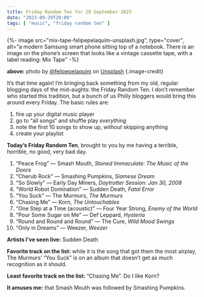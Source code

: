 ```yaml
---
title: Friday Random Ten for 29 September 2023
date: "2023-09-29T20:00"
tags: [ "music", "friday random ten" ]
---
```


{%- image src="mix-tape-felipepelaquim-unsplash.jpg", type="cover", alt="a modern Samsung smart phone sitting top of a notebook. There is an image on the phone’s screen that looks like a vintage cassette tape, with a label reading: Mix Tape" -%}

**above:** photo by [@felipepelaquim](https://unsplash.com/ko/@felipepelaquim?utm_source=unsplash&utm_medium=referral&utm_content=creditCopyText) on [Unsplash](https://unsplash.com/photos/UNNAYh3sMOg?utm_source=unsplash&utm_medium=referral&utm_content=creditCopyText) {.image-credit}

It’s that time again! I’m bringing back something from my old, regular blogging days of the mid-aughts: the Friday Random Ten. I don’t remember who started this tradition, but a bunch of us Philly bloggers would bring this around every Friday. The basic rules are:

1. fire up your digital music player
1. go to “all songs“ and shuffle play _everything_
1. note the first 10 songs to show up, _without_ skipping anything
1. create your playlist

**Today’s Friday Random Ten**, brought to you by me having a terrible, horrible, no good, very bad day.

1. “Peace Frog” &#8212; Smash Mouth, _Stoned Immaculate: The Music of the Doors_
2. “Cherub Rock” &#8212; Smashing Pumpkins, _Siamese Dream_
3. “So Slowly” &#8212; Early Day Miners, _Daytrotter Session: Jan 30, 2008_
4. “World Robot Domination” &#8212; Sudden Death, _Fatal Error_
5. “You Suck” &#8212; The Murmurs, _The Murmurs_
6. “Chasing Me” &#8212; Korn, _The Untouchables_
7. “One Step at a Time (acoustic)” &#8212; Four Year Strong, _Enemy of the World_
8. “Pour Some Sugar on Me” &#8212; Def Leppard, _Hysteria_
9. “Round and Round and Round” &#8212; The Cure, _Wild Mood Swings_
10. “Only in Dreams” &#8212; Weezer, _Weezer_

**Artists I’ve seen live:** Sudden Death

**Favorite track on the list:** while it is the song that got them the most airplay, The Murmurs’ “You Suck” is on an album that doesn’t get as much recognition as it should.

**Least favorite track on the list:** “Chasing Me”. Do I like Korn?

**It amuses me:** that Smash Mouth was followed by Smashing Pumpkins.

